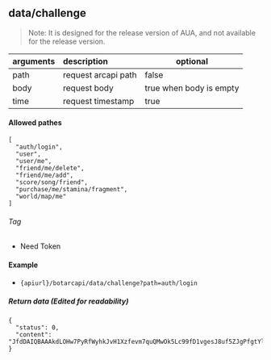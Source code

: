 ## data/challenge

> Note: It is designed for the release version of AUA, and not available for the release version.

| arguments | description         | optional                |
|:----------|:--------------------|-------------------------|
| path      | request arcapi path | false                   |
| body      | request body        | true when body is empty |
| time      | request timestamp   | true                    |

#### Allowed pathes

```json5
[
  "auth/login",
  "user",
  "user/me",
  "friend/me/delete",
  "friend/me/add",
  "score/song/friend",
  "purchase/me/stamina/fragment",
  "world/map/me"
]
```

###### Tag

* Need Token

#### Example

+ `{apiurl}/botarcapi/data/challenge?path=auth/login`

##### Return data (Edited for readability)

```json5
{
  "status": 0,
  "content": "JfdDAIQBAAAkdLOHw7PyRfWyhkJvH1Xzfevm7quQMwOk5Lc99fD1vgesJ8uf5ZJgPfgtYlYGDu1FLk31AaNAYfGocKoRMMSAlqDc4y/aZxXCn4cGjnJ7ovR9rkCQG8W1sJ9cHuK4CDo="
}
```
